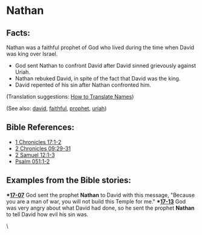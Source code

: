 # Nathan #

## Facts: ##

Nathan was a faithful prophet of God who lived during the time when David was king over Israel.

* God sent Nathan to confront David after David sinned grievously against Uriah.
* Nathan rebuked David, in spite of the fact that David was the king.
* David repented of his sin after Nathan confronted him.

(Translation suggestions: [How to Translate Names](https://git.door43.org/Door43/en-ta-translate-vol1/src/master/content/translate_names.md))

(See also: [david](../other/david.md), [faithful](../kt/faithful.md), [prophet](../kt/prophet.md), [uriah](../other/uriah.md))

## Bible References: ##

* [1 Chronicles 17:1-2](https://door43.org/en/bible/notes/1ch/17/01)
* [2 Chronicles 09:29-31](https://door43.org/en/bible/notes/2ch/09/29)
* [2 Samuel 12:1-3](https://door43.org/en/bible/notes/2sa/12/01)
* [Psalm 051:1-2](https://door43.org/en/bible/notes/psa/051/001)

## Examples from the Bible stories: ##

  __*[17-07](https://door43.org/en/obs/notes/frames/17-07)__ God sent the prophet __Nathan__ to David with this message, "Because you are a man of war, you will not build this Temple for me."
  __*[17-13](https://door43.org/en/obs/notes/frames/17-13)__ God was very angry about what David had done, so he sent the prophet __Nathan__ to tell David how evil his sin was. 



\\

